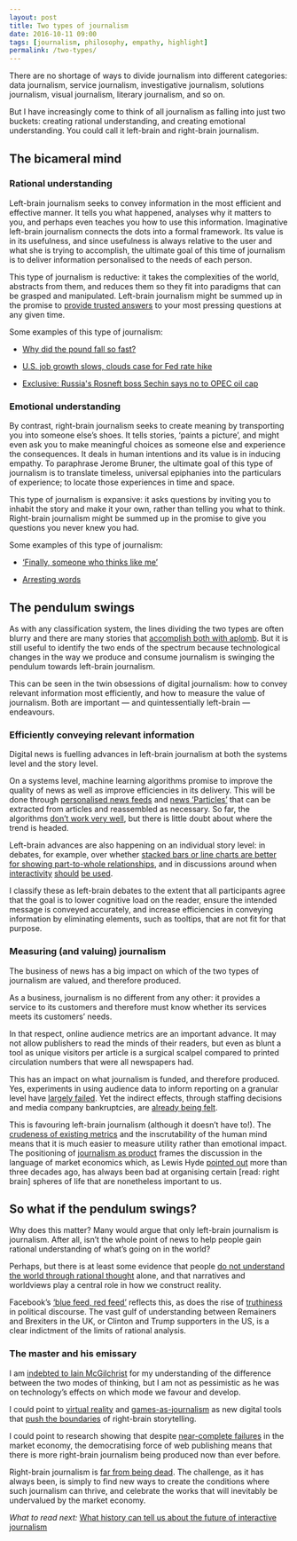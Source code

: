 ```yaml
---
layout: post
title: Two types of journalism
date: 2016-10-11 09:00
tags: [journalism, philosophy, empathy, highlight]
permalink: /two-types/
---
```


There are no shortage of ways to divide journalism into different categories: data journalism, service journalism, investigative journalism, solutions journalism, visual journalism, literary journalism, and so on.

But I have increasingly come to think of all journalism as falling into just two buckets: creating rational understanding, and creating emotional understanding. You could call it left-brain and right-brain journalism. 

## The bicameral mind

### Rational understanding
Left-brain journalism seeks to convey information in the most efficient and effective manner. It tells you what happened, analyses why it matters to you, and perhaps even teaches you how to use this information. Imaginative left-brain journalism connects the dots into a formal framework. Its value is in its usefulness, and since usefulness is always relative to the user and what she is trying to accomplish, the ultimate goal of this time of journalism is to deliver information personalised to the needs of each person.

This type of journalism is reductive: it takes the complexities of the world, abstracts from them, and reduces them so they fit into paradigms that can be grasped and manipulated. Left-brain journalism might be summed up in the promise to [provide trusted answers](http://thomsonreuters.com/en/about-us/the-answer-company.html
) to your most pressing questions at any given time.

Some examples of this type of journalism:

- [Why did the pound fall so fast?](https://www.ft.com/content/40d53d90-8c4d-11e6-8aa5-f79f5696c731)

- [U.S. job growth slows, clouds case for Fed rate hike](http://www.reuters.com/article/us-usa-economy-idUSKCN1270BP)

- [Exclusive: Russia's Rosneft boss Sechin says no to OPEC oil cap](http://www.reuters.com/article/us-oil-opec-russia-sechin-idUSKCN12B0J1)

### Emotional understanding
By contrast, right-brain journalism seeks to create meaning by transporting you into someone else’s shoes. It tells stories, ‘paints a picture’, and might even ask you to make meaningful choices as someone else and experience the consequences. It deals in human intentions and its value is in inducing empathy. To paraphrase Jerome Bruner, the ultimate goal of this type of journalism is to translate timeless, universal epiphanies into the particulars of experience; to locate those experiences in time and space. 

This type of journalism is expansive: it asks questions by inviting you to inhabit the story and make it your own, rather than telling you what to think. Right-brain journalism might be summed up in the promise to give you questions you never knew you had. 

Some examples of this type of journalism:

- [‘Finally, someone who thinks like me’](https://www.washingtonpost.com/national/finally-someone-who-thinks-like-me/2016/10/01/c9b6f334-7f68-11e6-9070-5c4905bf40dc_story.html?hpid=hp_hp-top-table-main_believer633pm:homepage/story)

- [Arresting words](http://apps.bostonglobe.com/graphics/2016/04/arresting-words/)

## The pendulum swings
As with any classification system, the lines dividing the two types are often blurry and there are many stories that [accomplish both with aplomb](http://www.nytimes.com/interactive/2016/08/11/magazine/isis-middle-east-arab-spring-fractured-lands.html). But it is still useful to identify the two ends of the spectrum because technological changes in the way we produce and consume journalism is swinging the pendulum towards left-brain journalism.

This can be seen in the twin obsessions of digital journalism: how to convey relevant information most efficiently, and how to measure the value of journalism. Both are important &mdash; and quintessentially left-brain &mdash; endeavours.

### Efficiently conveying relevant information 
Digital news is fuelling advances in left-brain journalism at both the systems level and the story level.

On a systems level, machine learning algorithms promise to improve the quality of news as well as improve efficiencies in its delivery. This will be done through [personalised news feeds](https://www.facebook.com/zuck/posts/10103084921703971) and [news ‘Particles’](http://nytlabs.com/blog/2015/10/20/particles/) that can be extracted from articles and reassembled as necessary. So far, the algorithms [don’t work very well](https://www.theguardian.com/technology/2016/aug/29/facebook-trending-news-editors-fake-news-stories), but there is little doubt about where the trend is headed.

Left-brain advances are also happening on an individual story level: in debates, for example, over whether [stacked bars or line charts are better for showing part-to-whole relationships](http://www.perceptualedge.com/blog/?p=2239), and in discussions around when [interactivity](https://www.ft.com/content/c62b21c6-7feb-11e6-8e50-8ec15fb462f4) [should](http://slides.com/drivenbydata/nicar16#/) [be used](https://github.com/archietse/malofiej-2016/blob/master/tse-malofiej-2016-slides.pdf). 

I classify these as left-brain debates to the extent that all participants agree that the goal is to lower cognitive load on the reader, ensure the intended message is conveyed accurately, and increase efficiencies in conveying information by eliminating elements, such as tooltips, that are not fit for that purpose.

### Measuring (and valuing) journalism 

The business of news has a big impact on which of the two types of journalism are valued, and therefore produced.

As a business, journalism is no different from any other: it provides a service to its customers and therefore must know whether its services meets its customers’ needs.   

In that respect, online audience metrics are an important advance. It may not allow publishers to read the minds of their readers, but even as blunt a tool as unique visitors per article is a surgical scalpel compared to printed circulation numbers that were all newspapers had. 

This has an impact on what journalism is funded, and therefore produced. Yes, experiments in using audience data to inform reporting on a granular level have [largely failed](http://digiday.com/publishers/pageview-quota-pay-per-click/). Yet the indirect effects, through staffing decisions and media company bankruptcies, are [already being felt](https://www.youtube.com/watch?v=bq2_wSsDwkQ).

This is favouring left-brain journalism (although it doesn’t have to!). The [crudeness of existing metrics](https://thecarebot.github.io/Why-should-I-Carebot/) and the inscrutability of the human mind means that it is much easier to measure utility rather than emotional impact. The positioning of [journalism as product](http://www.niemanlab.org/2016/07/how-voxs-storytelling-studio-is-redefining-the-story-as-product/) frames the discussion in the language of market economics which, as Lewis Hyde [pointed out](http://articles.latimes.com/2008/jan/13/entertainment/ca-hyde13) more than three decades ago, has always been bad at organising certain [read: right brain] spheres of life that are nonetheless important to us.

## So what if the pendulum swings?

Why does this matter? Many would argue that only left-brain journalism is journalism. After all, isn’t the whole point of news to help people gain rational understanding of what’s going on in the world?   

Perhaps, but there is at least some evidence that people [do not understand the world through rational thought](https://books.google.co.uk/books?id=YNuBf6W2rt0C&pg=PA89&lpg=PA89&dq=henri+zukier+albert+pepitone+librarians+experiment&source=bl&ots=363EQHHryP&sig=2H6Ek_VpKTEw6c6QDSk1EpMfUYQ&hl=en&sa=X&ved=0ahUKEwiZmOaiz9LPAhVLLsAKHfLUDzgQ6AEIHjAA#v=onepage&q=henri%20zukier%20albert%20pepitone%20librarians%20experiment&f=false) alone, and that narratives and worldviews play a central role in how we construct reality.

Facebook’s [‘blue feed, red feed’](https://graphics.wsj.com/blue-feed-red-feed/) reflects this, as does the rise of [truthiness](http://www.nytimes.com/2010/10/17/magazine/17FOB-onlanguage-t.html?_r=0) in political discourse. The vast gulf of understanding between Remainers and Brexiters in the UK, or Clinton and Trump supporters in the US, is a clear indictment of the limits of rational analysis.

### The master and his emissary

I am [indebted to Iain McGilchrist](https://www.amazon.co.uk/Master-His-Emissary-Divided-Western/dp/0300188374) for my understanding of the difference between the two modes of thinking, but I am not as pessimistic as he was on technology’s effects on which mode we favour and develop.

I could point to [virtual reality](https://www.theguardian.com/world/ng-interactive/2016/apr/27/6x9-a-virtual-experience-of-solitary-confinement) and [games-as-journalism](http://papersplea.se/) as new digital tools that [push the boundaries](https://immerse.news/not-a-film-and-not-an-empathy-machine-48b63b0eda93#.bow78ykl9) of right-brain storytelling.

I could point to research showing that despite [near-complete failures](http://niemanstoryboard.org/stories/digital-longform-and-the-pitfalls-of-the-build-it-and-they-will-come-approach-to-business-models/) in the market economy, the democratising force of web publishing means that there is more right-brain journalism being produced now than ever before. 

Right-brain journalism is [far from being dead](https://evan.atavist.com/the-life-and-death-and-life-of-magazines). The challenge, as it has always been, is simply to find new ways to create the conditions where such journalism can thrive, and celebrate the works that will inevitably be undervalued by the market economy.

*What to read next:* [What history can tell us about the future of interactive journalism](/history/)
